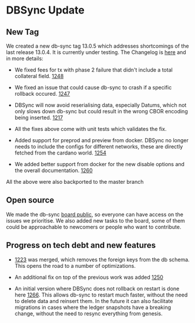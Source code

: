 # DBSync Update

## New Tag
We created a new db-sync tag 13.0.5 which addresses shortcomings of the last
release 13.0.4. It is currently under testing.
The Changelog is
 [here](https://github.com/input-output-hk/cardano-db-sync/blob/8ad98d48e0068f3768d48e18fdcbe254037cba3b/cardano-db-sync/CHANGELOG.md#1305) and in more details:

* We fixed fees for tx with phase 2 failure that didn't include a total collateral field.
 [1248](https://github.com/input-output-hk/cardano-db-sync/pull/1248)

* We fixed an issue that could cause db-sync to crash if a specific rollback occured.
 [1247](https://github.com/input-output-hk/cardano-db-sync/pull/1247)

* DBSync will now avoid reserialising data, especially Datums, which not only slows down db-sync but
 could result in the wrong CBOR encoding being inserted.
 [1217](https://github.com/input-output-hk/cardano-db-sync/pull/1217)

* All the fixes above come with unit tests which validates the fix.

* Added support for preprod and preview from docker. DBSync no longer needs to include the configs
 for different networks, these are directly fetched from the cardano world.
 [1254](https://github.com/input-output-hk/cardano-db-sync/pull/1254)

* We added better support from docker for the new disable options and the overall documentation.
 [1260](https://github.com/input-output-hk/cardano-db-sync/pull/1260)

All the above were also backported to the master branch

## Open source

We made the db-sync [board public](https://github.com/orgs/input-output-hk/projects/52/views/1), so
 everyone can have access on the issues we prioritise.
 We also added new tasks to the board, some of them could be approachable to newcomers or people who
 want to contribute.

## Progress on tech debt and new features
* [1223](https://github.com/input-output-hk/cardano-db-sync/pull/1223) was merged, which removes the
 foreign keys from the db schema. This opens the road to a number of optimizations.

* An additional fix on top of the previous work was added
 [1250](https://github.com/input-output-hk/cardano-db-sync/pull/1250)

* An initial version where DBSync does not rollback on restart is done here
 [1266](https://github.com/input-output-hk/cardano-db-sync/pull/1266).
This allows db-sync to restart much faster, without the need to delete data and reinsert them. In
 the future it can also facilitate migrations in cases where the ledger snapshots have a breaking
  change, without the need to resync everything from genesis.

